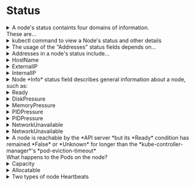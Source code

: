 # Status 

<details>
<summary>
A node's status containts four domains of information.<div>These are...</div>
</summary>
Addresses<div>
</div><div>Conditions</div><div>
</div><div>Capacity and Allocatable</div><div>
</div><div>Info</div>
</details>

<details>
<summary>
kubectl command to view a Node's status and other details
</summary>
*kubectl describe node &lt;node-name&gt;*
</details>

<details>
<summary>
The usage of the "Addresses" status fields depends on...
</summary>
your cloud provider or bare metal configuration
</details>

<details>
<summary>
Addresses in a node's status include...
</summary>
<div>ExternalIP
</div><div>
</div><div>InternalIP</div><div>
</div><div>HostName
</div>
</details>

<details>
<summary>
HostName
</summary>
The hostname reported by the node's kernel<div>
</div><div>Can be overridden via *--hostname-override*</div>
</details>

<details>
<summary>
ExternalIP
</summary>
The IP address of the node available from outside the cluster
</details>

<details>
<summary>
InternalIP
</summary>
The IP address of the node routable only from inside the cluster
</details>

<details>
<summary>
Node *Info*&nbsp;status field describes general information about a node, such as:
</summary>
OS Name<div>
</div><div>kubelet, kube-proxy, docker versions</div>
</details>

<details>
<summary>
Ready
</summary>
*True*<div>if the node is healthy and ready to accept pods</div><div>*
*</div><div>*False*</div><div>if the node us unhealthy and is not accepting pods</div><div>*
*</div><div>*Unknown*</div><div>If the node controller has not heard from the node in the last 40 seconds</div>
</details>

<details>
<summary>
DiskPressure
</summary>
*True*<div>if the node's disk capacity is low</div>
</details>

<details>
<summary>
MemoryPressure
</summary>
*True*<div>if the node's memory is low</div>
</details>

<details>
<summary>
PIDPressure
</summary>
*True*&nbsp;if there are too many processes on the node
</details>

<details>
<summary>
PIDPressure
</summary>
*True*&nbsp;if there are too many processes on the node
</details>

<details>
<summary>
NetworkUnavailable
</summary>
*True*&nbsp;if the network for the node is not correctly configured
</details>

<details>
<summary>
NetworkUnavailable
</summary>
*True*&nbsp;if the network for the node is not correctly configured
</details>

<details>
<summary>
A node is reachable by the *API server *but its&nbsp;*Ready* condition has remained&nbsp;*False* or *Unknown* for longer than the *kube-controller-manager*'s&nbsp;*pod-eviction-timeout*<div>
</div><div>What happens to the Pods on the node?</div>
</summary>
All Pods on the node are scheduled for deletion by the node controller
</details>

<details>
<summary>
Capacity
</summary>
<div>Capacity fields describe the total amount of resources that a Node has</div>
</details>

<details>
<summary>
Allocatable
</summary>
Describes the amount of the Node's resources that are available to be consumed by Pods
</details>

<details>
<summary>
Two types of node Heartbeats
</summary>
1. updates of *NodeStatus*<div>
2. The *Lease Object*</div>
</details>

